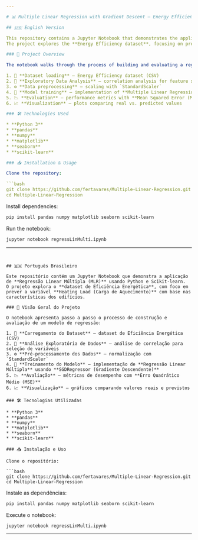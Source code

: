 ```yaml
---

# 📊 Multiple Linear Regression with Gradient Descent – Energy Efficiency Dataset

## 🇺🇸 English Version

This repository contains a Jupyter Notebook that demonstrates the application of **Multiple Linear Regression (MLR)** using Python and Scikit-learn.
The project explores the **Energy Efficiency dataset**, focusing on predicting the **Heating Load** variable based on building characteristics.

### 🚀 Project Overview

The notebook walks through the process of building and evaluating a regression model step by step:

1. 📂 **Dataset loading** – Energy Efficiency dataset (CSV)
2. 🔎 **Exploratory Data Analysis** – correlation analysis for feature selection
3. ⚙️ **Data preprocessing** – scaling with `StandardScaler`
4. 🧮 **Model training** – implementation of **Multiple Linear Regression** using **SGDRegressor (Gradient Descent)**
5. 📉 **Evaluation** – performance metrics with **Mean Squared Error (MSE)**
6. 📈 **Visualization** – plots comparing real vs. predicted values

### 🛠️ Technologies Used

* **Python 3**
* **pandas**
* **numpy**
* **matplotlib**
* **seaborn**
* **scikit-learn**

### 📥 Installation & Usage

Clone the repository:

```bash
git clone https://github.com/fertavares/Multiple-Linear-Regression.git
cd Multiple-Linear-Regression
```

Install dependencies:

```bash
pip install pandas numpy matplotlib seaborn scikit-learn
```

Run the notebook:

```bash
jupyter notebook regressLinMulti.ipynb
```

---
```


## 🇧🇷 Português Brasileiro

Este repositório contém um Jupyter Notebook que demonstra a aplicação de **Regressão Linear Múltipla (MLR)** usando Python e Scikit-learn.
O projeto explora o **dataset de Eficiência Energética**, com foco em prever a variável **Heating Load (Carga de Aquecimento)** com base nas características dos edifícios.

### 🚀 Visão Geral do Projeto

O notebook apresenta passo a passo o processo de construção e avaliação de um modelo de regressão:

1. 📂 **Carregamento do Dataset** – dataset de Eficiência Energética (CSV)
2. 🔎 **Análise Exploratória de Dados** – análise de correlação para seleção de variáveis
3. ⚙️ **Pré-processamento dos Dados** – normalização com `StandardScaler`
4. 🧮 **Treinamento do Modelo** – implementação de **Regressão Linear Múltipla** usando **SGDRegressor (Gradiente Descendente)**
5. 📉 **Avaliação** – métricas de desempenho com **Erro Quadrático Médio (MSE)**
6. 📈 **Visualização** – gráficos comparando valores reais e previstos

### 🛠️ Tecnologias Utilizadas

* **Python 3**
* **pandas**
* **numpy**
* **matplotlib**
* **seaborn**
* **scikit-learn**

### 📥 Instalação e Uso

Clone o repositório:

```bash
git clone https://github.com/fertavares/Multiple-Linear-Regression.git
cd Multiple-Linear-Regression
```

Instale as dependências:

```bash
pip install pandas numpy matplotlib seaborn scikit-learn
```

Execute o notebook:

```bash
jupyter notebook regressLinMulti.ipynb
```

---
